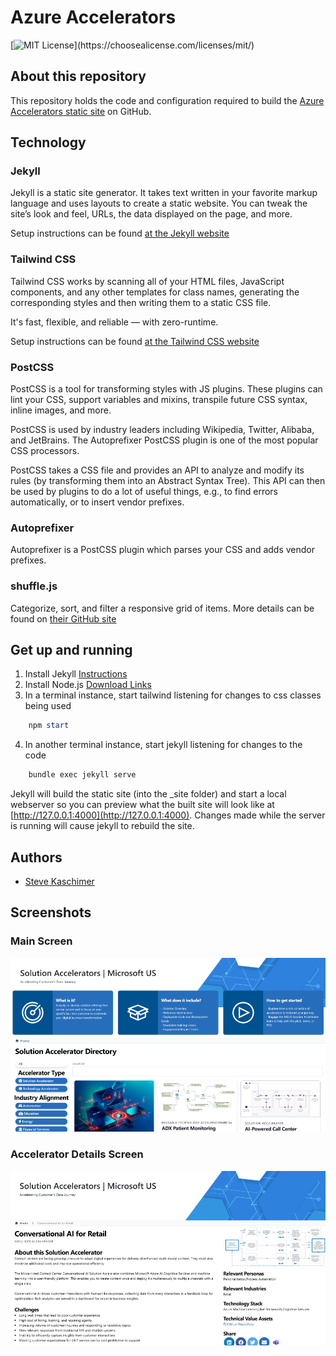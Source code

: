 # Azure Accelerators

[![MIT License](https://img.shields.io/apm/l/atomic-design-ui.svg?)](https://choosealicense.com/licenses/mit/)

## About this repository

This repository holds the code and configuration required to build the [Azure Accelerators static site](https://MSUSAzureAccelerators.github.io) on GitHub.

## Technology

### Jekyll

Jekyll is a static site generator. It takes text written in your favorite markup language and uses layouts to create a static website. You can tweak the site’s look and feel, URLs, the data displayed on the page, and more.

Setup instructions can be found [at the Jekyll website](https://jekyllrb.com/docs/)

### Tailwind CSS

Tailwind CSS works by scanning all of your HTML files, JavaScript components, and any other templates for class names, generating the corresponding styles and then writing them to a static CSS file.

It's fast, flexible, and reliable — with zero-runtime.

Setup instructions can be found [at the Tailwind CSS website](https://tailwindcss.com/docs/installation)

### PostCSS

PostCSS is a tool for transforming styles with JS plugins. These plugins can lint your CSS, support variables and mixins, transpile future CSS syntax, inline images, and more.

PostCSS is used by industry leaders including Wikipedia, Twitter, Alibaba, and JetBrains. The Autoprefixer PostCSS plugin is one of the most popular CSS processors.

PostCSS takes a CSS file and provides an API to analyze and modify its rules (by transforming them into an Abstract Syntax Tree). This API can then be used by plugins to do a lot of useful things, e.g., to find errors automatically, or to insert vendor prefixes.

### Autoprefixer

Autoprefixer is a PostCSS plugin which parses your CSS and adds vendor prefixes.

### shuffle.js

Categorize, sort, and filter a responsive grid of items.
More details can be found on [their GitHub site](https://vestride.github.io/Shuffle/)

## Get up and running

1. Install Jekyll [Instructions](https://jekyllrb.com/docs/installation/)
2. Install Node.js [Download Links](https://nodejs.org/en/download/)
3. In a terminal instance, start tailwind listening for changes to css classes being used

```powershell
    npm start
```

4. In another terminal instance, start jekyll listening for changes to the code

```powershell
    bundle exec jekyll serve
```

Jekyll will build the static site (into the _site folder) and start a local webserver so you can preview what the built site will look like at [http://127.0.0.1:4000](http://127.0.0.1:4000). Changes made while the server is running will cause jekyll to rebuild the site.

## Authors

- [Steve Kaschimer](mailto:v-skaschimer@microsoft.com)

## Screenshots

### Main Screen

![App Screenshot](/_images/MSUSSA-Landing.png)

### Accelerator Details Screen

![App Screenshot](/_images/MSUSSA-Details.png)
